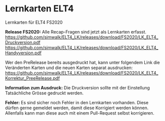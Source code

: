 # Lernkarten ELT4
Lernkarten für ELT4 FS2020


**Release FS2020:**
Alle Recap-Fragen sind jetzt als Lernkarten erfasst.
https://github.com/simwalk/ELT4_LK/releases/download/FS2020/LK_ELT4_Druckversion.pdf
https://github.com/simwalk/ELT4_LK/releases/download/FS2020/LK_ELT4_Handyversion.pdf

Wer den PreRelease bereits ausgedruckt hat, kann unter folgendem Link die Veränderten Karten und die neuen Karten separat ausdrucken:
https://github.com/simwalk/ELT4_LK/releases/download/FS2020/LK_ELT4_Korrektur_PreeRelease.pdf

**Information zum Ausdruck:**
Die Druckversion sollte mit der Einstellung Tatsächliche Grösse gedruckt werden.

**Fehler:**
Es sind sicher noch Fehler in den Lernkarten vorhanden. Diese dürfen gerne gemeldet werden, damit diese Korrigiert werden können. Allenfalls kann man diese auch mit einem Pull-Request selbst korrigieren.

